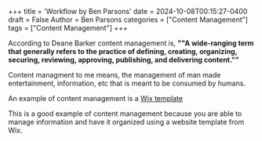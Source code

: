 +++
title = 'Workflow by Ben Parsons'
date = 2024-10-08T00:15:27-0400 ​​
draft = False 
Author = Ben Parsons
categories = ["Content Management"]
tags = ["Content Management"]
+++

According to Deane Barker content management is, **""A wide-ranging term that generally refers to the practice of defining, creating, organizing, securing, reviewing, approving, publishing, and delivering content.""**

Content managment to me means, the management of man made entertainment, information, etc that is meant to be consumed by humans.

An example of content management is a [Wix template](https://www.wix.com/)

This is a good example of content management because you are able to manage information and have it organized using a website template from Wix.